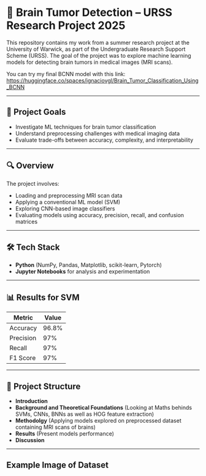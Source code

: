 # 🧠 Brain Tumor Detection – URSS Research Project 2025

This repository contains my work from a summer research project at the University of Warwick, as part of the Undergraduate Research Support Scheme (URSS). The goal of the project was to explore machine learning models for detecting brain tumors in medical images (MRI scans).

You can try my final BCNN model with this link:
https://huggingface.co/spaces/ignaciovgl/Brain_Tumor_Classification_Using_BCNN

---

## 🎯 Project Goals

- Investigate ML techniques for brain tumor classification
- Understand preprocessing challenges with medical imaging data
- Evaluate trade-offs between accuracy, complexity, and interpretability

---

## 🔍 Overview

The project involves:

- Loading and preprocessing MRI scan data
- Applying a conventional ML model (SVM)
- Exploring CNN-based image classifiers 
- Evaluating models using accuracy, precision, recall, and confusion matrices

---

## 🛠️ Tech Stack

- **Python** (NumPy, Pandas, Matplotlib, scikit-learn, Pytorch)
- **Jupyter Notebooks** for analysis and experimentation

---

## 📊 Results for SVM

| Metric         | Value   |
|----------------|---------|
| Accuracy       | 96.8%   |
| Precision      | 97%   |
| Recall         | 97%   |
| F1 Score       | 97%   |


---

## 📁 Project Structure
- **Introduction** 
- **Background and Theoretical Foundations** (Looking at Maths behinds SVMs, CNNs, BNNs as well as HOG feature extraction)
- **Methodolgy** (Applying models explored on preprocessed dataset containing MRI scans of brains)
- **Results** (Present models performance)
- **Discussion**
---

## Example Image of Dataset
